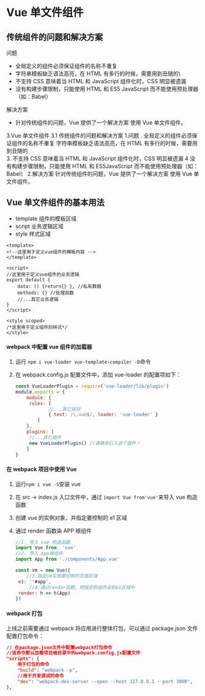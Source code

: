# Vue 单文件组件

## 传统组件的问题和解决方案

问题

- 全局定义的组件必须保证组件的名称不重复
- 字符串模板缺乏语法高亮，在 HTML 有多行的时候，需要用到丑随的\
- 不支持 CSS 意味着当 HTML 和 JavaScript 组件化时，CSS 明显被遗漏
- 没有构建步骤限制，只能使用 HTML 和 ES5 JavaScript 而不能使用预处理器（如：Babel）

解决方案

- 针对传统组件的问题，Vue 提供了一个解决方案    使用 Vue 单文件组件。

3.Vue 单文件组件
3.1 传统组件的问题和解决方案
1.问题
.  全局定义的组件必须保证组件的名称不重复
字符串模板缺乏语法高亮，在 HTML 有多行的时候，需要用到丑随的\
   3. 不支持 CSS 意味着当 HTML 和 JavaScript 组件化时，CSS 明显被遗漏
4  没有构建步骤限制，只能使用 HTML 和 ES5JavaScript 而不能使用预处理器（如：Babel）
2.解决方案
针对传统组件的问题，Vue 提供了一个解决方案    使用 Vue 单文件组件。

## Vue 单文件组件的基本用法

- template 组件的模板区域
- script 业务逻辑区域
- style 样式区域

```vue
<template>
<!--这里用于定义vue组件的模板内容 -->
</template> 

<script>
//这里用于定义vue组件的业务逻辑
export default {
	data: () {return{} }, //私有数据
	methods: {} //处理函数
	//...其它业务逻辑
}
</script>

<style scoped>
/*这里用于定义组件的样式*/
</style>
```

#### webpack 中配置 vue 组件的加载器

1. 运行 `npm i vue-loader vue-template-compiler -D`命令

2. 在 webpack.config.js 配置文件中，添加 vue-loader 的配置项如下：

   ```js
   const VueLoaderPlugin = require('vue-loader/lib/plugin')
   module.exports = {
       module: {
   		rules: [
               //...其它规则
               { test: /\.vue$/, loader: 'vue-loader' }
           ]
       },
       plugins: [
   		//...其它插件
   		new VueLoaderPlugin() //请确保引入这个插件！
       ]
   }
   ```

#### 在 webpack 项目中使用 Vue

1. 运行`npm i vue -S`安装  vue

2. 在 src -> index.js 入口文件中，通过 `import Vue from'vue'`来导入 vue 构造函数

3. 创建 vue 的实例对象，并指定要控制的 e1 区域

4. 通过 render 函数染 APP 根组件
   ```js
   //1. 导入 vue 构造函数
   import Vue from  'vue'
   //2. 导入 App根组件
   import App from './components/App.vue'
   
   const vm = new Vue({
       //3.指定vm实例要控制的页面区域
   	e1: ''#app',
    	//4.通过render函数，把指定的组件染到e1区域中
   	render: h => h(App)
   })
   ```

#### webpack 打包

上线之前需要通过 webpack 将应用进行整体打包，可以通过 package.json 文件配置打包命令：

```json
// 在package.json文件中配置webpack打包命令
//该命令默认加载项目根目录中的webpack.config.js配置文件
"scripts": {
    用于打包的命令
	"build": "webpack -p",
	//用于开发调试的命令
	"dev": "webpack-dev-server --open --host 127.0.0.1 --port 3000",
},
```